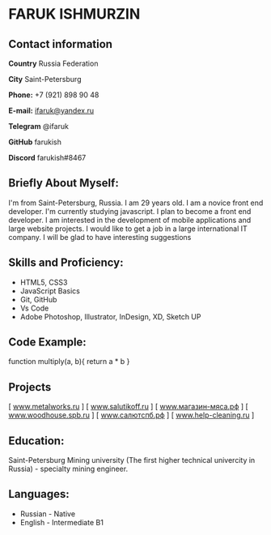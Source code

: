 # FARUK ISHMURZIN
## Contact information
**Country** Russia Federation

**City** Saint-Petersburg

**Phone:** +7 (921) 898 90 48

**E-mail:** ifaruk@yandex.ru

**Telegram** @ifaruk

**GitHub** farukish

**Discord** farukish#8467

## Briefly About Myself:
I'm from Saint-Petersburg, Russia. I am 29 years old. I am a novice front end developer. I'm currently studying javascript. I plan to become a front end developer. I am interested in the development of mobile applications and large website projects. I would like to get a job in a large international IT company. I will be glad to have interesting suggestions

## Skills and Proficiency:
- HTML5, CSS3 
- JavaScript Basics
- Git, GitHub
- Vs Code
- Adobe Photoshop, Illustrator, InDesign, XD, Sketch UP

## Code Example:

function multiply(a, b){
 return a * b
}
## Projects
[ www.metalworks.ru ]
[ www.salutikoff.ru ]
[ www.магазин-мяса.рф ]
[ www.woodhouse.spb.ru ]
[ www.салютспб.рф ]
[ www.help-cleaning.ru ]
## Education:
Saint-Petersburg Mining university (The first higher technical univercity in Russia) - specialty mining engineer.
## Languages:
- Russian - Native
- English - Intermediate B1
